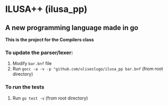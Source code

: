 # ILUSA++ (ilusa_pp)

## A new programming language made in go

**This is the project for the Compilers class**

### To update the parser/lexer:

1. Modify `bar.bnf` file
2. Run `gocc -a -v -p "github.com/uliseslugo/ilusa_pp bar.bnf` (from root directory)

### To run the tests

1. Run `go test -v` (from root directory)
